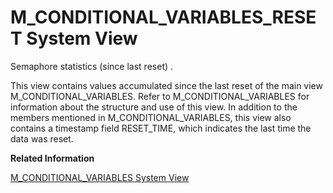 <!-- loio20ab646a7519101495afecfb0882d10e -->

# M\_CONDITIONAL\_VARIABLES\_RESET System View

Semaphore statistics \(since last reset\) .



This view contains values accumulated since the last reset of the main view M\_CONDITIONAL\_VARIABLES. Refer to M\_CONDITIONAL\_VARIABLES for information about the structure and use of this view. In addition to the members mentioned in M\_CONDITIONAL\_VARIABLES, this view also contains a timestamp field RESET\_TIME, which indicates the last time the data was reset.

**Related Information**  


[M\_CONDITIONAL\_VARIABLES System View](m-conditional-variables-system-view-20ab2f6.md "Provides semaphore statistics.")

